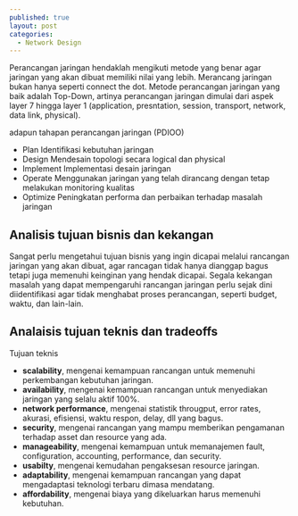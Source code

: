```yaml
---
published: true
layout: post
categories:
  - Network Design
---
```

Perancangan jaringan hendaklah mengikuti metode yang benar agar jaringan yang akan dibuat memiliki nilai yang lebih. Merancang jaringan bukan hanya seperti connect the dot. Metode perancangan jaringan yang baik adalah Top-Down, artinya perancangan jaringan dimulai dari aspek layer 7 hingga layer 1 (application, presntation, session, transport, network, data link, physical).

adapun tahapan perancangan jaringan (PDIOO)
- Plan
Identifikasi kebutuhan jaringan
- Design
Mendesain topologi secara logical dan physical
- Implement
Implementasi desain jaringan
- Operate
Menggunakan jaringan yang telah dirancang dengan tetap melakukan monitoring kualitas
- Optimize
Peningkatan performa dan perbaikan terhadap masalah jaringan

## Analisis tujuan bisnis dan kekangan
Sangat perlu mengetahui tujuan bisnis yang ingin dicapai melalui rancangan jaringan yang akan dibuat, agar rancagan tidak hanya dianggap bagus tetapi juga memenuhi keinginan yang hendak dicapai. Segala kekangan masalah yang dapat mempengaruhi rancangan jaringan perlu sejak dini diidentifikasi agar tidak menghabat proses perancangan, seperti budget, waktu, dan lain-lain.

## Analaisis tujuan teknis dan tradeoffs
Tujuan teknis
- **scalability**, mengenai kemampuan rancangan untuk memenuhi perkembangan kebutuhan jaringan.
- **availability**, mengenai kemampuan rancangan untuk menyediakan jaringan yang selalu aktif 100%.
- **network performance**, mengenai statistik througput, error rates, akurasi, efisiensi, waktu respon, delay, dll yang bagus.
- **security**, mengenai rancangan yang mampu memberikan pengamanan terhadap asset dan resource yang ada.
- **manageability**, mengenai kemampuan untuk memanajemen fault, configuration, accounting, performance, dan security.
- **usabilty**, mengenai kemudahan pengaksesan resource jaringan.
- **adaptability**, mengenai kemampuan rancangan yang dapat mengadaptasi teknologi terbaru dimasa mendatang.
- **affordability**, mengenai biaya yang dikeluarkan harus memenuhi kebutuhan.
